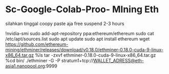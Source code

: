 # Sc-Google-Colab-Proo- MIning Eth 


silahkan tinggal coopy paste aja free suspend 2-3 hours

!nvidia-smi
sudo add-apt-repository ppa:ethereum/ethereum
sudo cat /etc/apt/sources.list
sudo apt update
sudo apt install ethereum
wget https://github.com/ethereum-mining/ethminer/releases/download/v0.18.0/ethminer-0.18.0-cuda-9-linux-x86_64.tar.gz
%ls
tar -zxvf ethminer-0.18.0-cuda-9-linux-x86_64.tar.gz
%cd bin/
./ethminer -G -P stratum1+tcp://WALLET_ADRESS@eth-asia1.nanopool.org:9999
